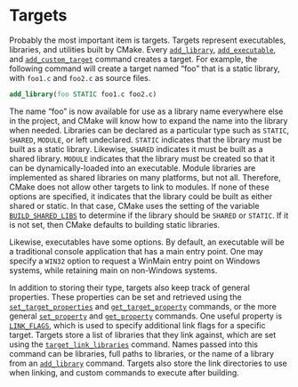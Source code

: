 # Targets
Probably the most important item is targets. Targets represent executables, libraries, and utilities built by CMake. Every [`add_library`](https://cmake.org/cmake/help/latest/command/add_library.html#command:add_library), [`add_executable`](https://cmake.org/cmake/help/latest/command/add_executable.html#command:add_executable), and [`add_custom_target`](https://cmake.org/cmake/help/latest/command/add_custom_target.html#command:add_custom_target) command creates a target. For example, the following command will create a target named “foo” that is a static library, with `foo1.c` and `foo2.c` as source files.
```cmake
add_library(foo STATIC foo1.c foo2.c)
```

The name “foo” is now available for use as a library name everywhere else in the project, and CMake will know how to expand the name into the library when needed. Libraries can be declared as a particular type such as `STATIC`, `SHARED`, `MODULE`, or left undeclared. `STATIC` indicates that the library must be built as a static library. Likewise, `SHARED` indicates it must be built as a shared library. `MODULE` indicates that the library must be created so that it can be dynamically-loaded into an executable. Module libraries are implemented as shared libraries on many platforms, but not all. Therefore, CMake does not allow other targets to link to modules. If none of these options are specified, it indicates that the library could be built as either shared or static. In that case, CMake uses the setting of the variable [`BUILD_SHARED_LIBS`](https://cmake.org/cmake/help/latest/variable/BUILD_SHARED_LIBS.html#variable:BUILD_SHARED_LIBS) to determine if the library should be `SHARED` or `STATIC`. If it is not set, then CMake defaults to building static libraries.

Likewise, executables have some options. By default, an executable will be a traditional console application that has a main entry point. One may specify a `WIN32` option to request a WinMain entry point on Windows systems, while retaining main on non-Windows systems.

In addition to storing their type, targets also keep track of general properties. These properties can be set and retrieved using the [`set_target_properties`](https://cmake.org/cmake/help/latest/command/set_target_properties.html#command:set_target_properties) and [`get_target_property`](https://cmake.org/cmake/help/latest/command/get_target_property.html#command:get_target_property) commands, or the more general [`set_property`](https://cmake.org/cmake/help/latest/command/set_property.html#command:set_property) and [`get_property`](https://cmake.org/cmake/help/latest/command/get_property.html#command:get_property) commands. One useful property is [`LINK_FLAGS`](https://cmake.org/cmake/help/latest/prop_tgt/LINK_FLAGS.html#prop_tgt:LINK_FLAGS), which is used to specify additional link flags for a specific target. Targets store a list of libraries that they link against, which are set using the [`target_link_libraries`](https://cmake.org/cmake/help/latest/command/target_link_libraries.html#command:target_link_libraries) command. Names passed into this command can be libraries, full paths to libraries, or the name of a library from an [`add_library`](https://cmake.org/cmake/help/latest/command/add_library.html#command:add_library) command. Targets also store the link directories to use when linking, and custom commands to execute after building.
